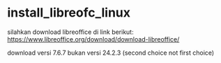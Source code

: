 # install_libreofc_linux

silahkan download libreoffice di link berikut:
https://www.libreoffice.org/download/download-libreoffice/

download versi 7.6.7 bukan versi 24.2.3 (second choice not first choice)



